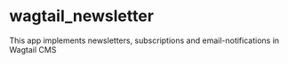 # wagtail_newsletter
This app implements newsletters, subscriptions and email-notifications in Wagtail CMS
